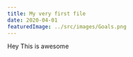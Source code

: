```yaml
---
title: My very first file
date: 2020-04-01
featuredImage: ../src/images/Goals.png
---
```


Hey This is awesome
